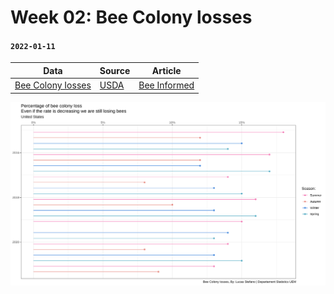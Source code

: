 Week 02: Bee Colony losses
================

#### `2022-01-11`

| Data                                                                                                           | Source                                                                            | Article                                                                                                                 |
|----------------------------------------------------------------------------------------------------------------|-----------------------------------------------------------------------------------|-------------------------------------------------------------------------------------------------------------------------|
| [Bee Colony Iosses](https://github.com/rfordatascience/tidytuesday/blob/master/data/2022/2022-01-11/readme.md) | [USDA](https://usda.library.cornell.edu/concern/publications/rn301137d?locale=en) | [Bee Informed](https://beeinformed.org/2021/06/21/united-states-honey-bee-colony-losses-2020-2021-preliminary-results/) |

![](02bee_colony16012022.png)
